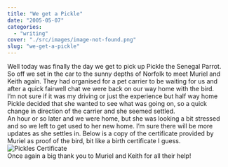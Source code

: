 ```yaml
---
title: "We get a Pickle"
date: "2005-05-07"
categories: 
  - "writing"
cover: "./src/images/image-not-found.png"
slug: "we-get-a-pickle"
---
```


Well today was finally the day we get to pick up Pickle the Senegal Parrot.  
So off we set in the car to the sunny depths of Norfolk to meet Muriel and Keith again. They had organised for a pet carrier to be waiting for us and after a quick fairwell chat we were back on our way home with the bird.  
I’m not sure if it was my driving or just the experience but half way home Pickle decided that she wanted to see what was going on, so a quick change in direction of the carrier and she seemed settled.  
An hour or so later and we were home, but she was looking a bit stressed and so we left to get used to her new home. I’m sure there will be more updates as she settles in. Below is a copy of the certificate provided by Muriel as proof of the bird, bit like a birth certificate I guess.  
![Pickles Certificate](/images/pickle_cert.jpg)  
Once again a big thank you to Muriel and Keith for all their help!
